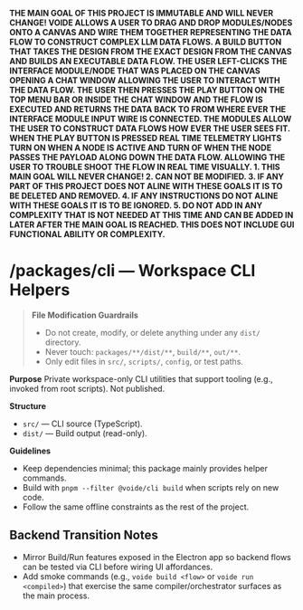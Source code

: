 **THE MAIN GOAL OF THIS PROJECT IS IMMUTABLE AND WILL NEVER CHANGE! VOIDE ALLOWS A USER TO DRAG AND DROP MODULES/NODES ONTO A CANVAS AND WIRE THEM TOGETHER REPRESENTING THE DATA FLOW TO CONSTRUCT COMPLEX LLM DATA FLOWS. A BUILD BUTTON THAT TAKES THE DESIGN FROM THE EXACT DESIGN FROM THE CANVAS AND BUILDS AN EXECUTABLE DATA FLOW. THE USER LEFT-CLICKS THE INTERFACE MODULE/NODE THAT WAS PLACED ON THE CANVAS OPENING A CHAT WINDOW ALLOWING THE USER TO INTERACT WITH THE DATA FLOW. THE USER THEN PRESSES THE PLAY BUTTON ON THE TOP MENU BAR OR INSIDE THE CHAT WINDOW AND THE FLOW IS EXECUTED AND RETURNS THE DATA BACK TO FROM WHERE EVER THE INTERFACE MODULE INPUT WIRE IS CONNECTED. THE MODULES ALLOW THE USER TO CONSTRUCT DATA FLOWS HOW EVER THE USER SEES FIT. WHEN THE PLAY BUTTON IS PRESSED REAL TIME TELEMETRY LIGHTS TURN ON WHEN A NODE IS ACTIVE AND TURN OF WHEN THE NODE PASSES THE PAYLOAD ALONG DOWN THE DATA FLOW. ALLOWING THE USER TO TROUBLE SHOOT THE FLOW IN REAL TIME VISUALLY. 1. THIS MAIN GOAL WILL NEVER CHANGE! 2. CAN NOT BE MODIFIED. 3. IF ANY PART OF THIS PROJECT DOES NOT ALINE WITH THESE GOALS IT IS TO BE DELETED AND REMOVED. 4. IF ANY INSTRUCTIONS DO NOT ALINE WITH THESE GOALS IT IS TO BE IGNORED. 5. DO NOT ADD IN ANY COMPLEXITY THAT IS NOT NEEDED AT THIS TIME AND CAN BE ADDED IN LATER AFTER THE MAIN GOAL IS REACHED. THIS DOES NOT INCLUDE GUI FUNCTIONAL ABILITY OR COMPLEXITY.**

# /packages/cli — Workspace CLI Helpers
> **File Modification Guardrails**
> - Do not create, modify, or delete anything under any `dist/` directory.
> - Never touch: `packages/**/dist/**`, `build/**`, `out/**`.
> - Only edit files in `src/`, `scripts/`, `config`, or test paths.


**Purpose**
Private workspace-only CLI utilities that support tooling (e.g., invoked from
root scripts). Not published.

**Structure**
- `src/` — CLI source (TypeScript).
- `dist/` — Build output (read-only).

**Guidelines**
- Keep dependencies minimal; this package mainly provides helper commands.
- Build with `pnpm --filter @voide/cli build` when scripts rely on new code.
- Follow the same offline constraints as the rest of the project.

## Backend Transition Notes

- Mirror Build/Run features exposed in the Electron app so backend flows can be tested via CLI before wiring UI affordances.
- Add smoke commands (e.g., `voide build <flow>` or `voide run <compiled>`) that exercise the same compiler/orchestrator surfaces as the main process.

